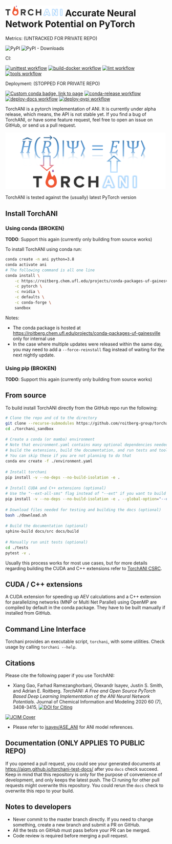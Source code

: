 # <img src=https://raw.githubusercontent.com/aiqm/torchani/master/logo1.png width=180/>  Accurate Neural Network Potential on PyTorch

Metrics: (UNTRACKED FOR PRIVATE REPO)

![PyPI](https://img.shields.io/pypi/v/torchani.svg)
![PyPI - Downloads](https://img.shields.io/pypi/dm/torchani.svg)

CI:

[![unittest workflow](
    https://github.com/roitberg-group/torchani_sandbox/actions/workflows/unittest.yml/badge.svg
)](https://github.com/roitberg-group/torchani_sandbox/actions/workflows/unittest.yml)
[![build-docker workflow](
    https://github.com/roitberg-group/torchani_sandbox/actions/workflows/build-docker.yml/badge.svg
)](https://github.com/roitberg-group/torchani_sandbox/actions/workflows/build-docker.yml)
[![lint workflow](
    https://github.com/roitberg-group/torchani_sandbox/actions/workflows/lint.yml/badge.svg
)](https://github.com/roitberg-group/torchani_sandbox/actions/workflows/lint.yml)
[![tools workflow](
        https://github.com/roitberg-group/torchani_sandbox/actions/workflows/tools.yml/badge.svg
)](https://github.com/roitberg-group/torchani_sandbox/actions/workflows/tools.yml)

Deployment: (STOPPED FOR PRIVATE REPO)

[![Custom conda badge, link to page](
        https://img.shields.io/badge/conda--package-page-blue
)](https://roitberg.chem.ufl.edu/projects/conda-packages-uf-gainesville)
[![conda-release workflow](
    https://github.com/roitberg-group/torchani_sandbox/actions/workflows/conda-release.yml/badge.svg
)](https://github.com/roitberg-group/torchani_sandbox/actions/workflows/conda-release.yml)
[![deploy-docs workflow](
    https://github.com/aiqm/torchani/workflows/deploy-docs/badge.svg
)](https://github.com/aiqm/torchani/actions)
[![deploy-pypi workflow](
    https://github.com/aiqm/torchani/workflows/deploy-pypi/badge.svg
)](https://github.com/aiqm/torchani/actions)

TorchANI is a pytorch implementation of ANI. It is currently under alpha
release, which means, the API is not stable yet. If you find a bug of TorchANI,
or have some feature request, feel free to open an issue on GitHub, or send us
a pull request.

<img src=https://raw.githubusercontent.com/aiqm/torchani/master/logo2.png width=500/>

TorchANI is tested against the (usually) latest PyTorch version

## Install TorchANI

### Using conda (BROKEN)

**TODO**: Support this again (currently only building from source works)

To install TorchANI using conda run:

```bash
conda create -n ani python=3.8
conda activate ani
# The following command is all one line
conda install \
    -c https://roitberg.chem.ufl.edu/projects/conda-packages-uf-gainesville \
    -c pytorch \
    -c nvidia \
    -c defaults \
    -c conda-forge \
    sandbox
```

Notes:

- The conda package is hosted at
  https://roitberg.chem.ufl.edu/projects/conda-packages-uf-gainesville only for
  internal use
- In the case where multiple updates were released within the same day, you may
  need to add a `--force-reinstall` flag instead of waiting for the next
  nightly update.

### Using pip (BROKEN)

**TODO**: Support this again (currently only building from source works)

## From source

To build install TorchANI directly from the GitHub repo run the following:

```bash
# Clone the repo and cd to the directory
git clone --recurse-submodules https://github.com/roitberg-group/torchani_sandbox.git
cd ./torchani_sandbox

# Create a conda (or mamba) environment
# Note that environment.yaml contains many optional dependencies needed to
# build the extensions, build the documentation, and run tests and tools
# You can skip these if you are not planning to do that
conda env create -f ./environment.yaml

# Install torchani
pip install -v --no-deps --no-build-isolation -e .

# Install CUDA and C++ extensions (optional)
# Use the "--ext-all-sms" flag instead of "--ext" if you want to build for all GPUs
pip install -v --no-deps --no-build-isolation -e . --global-option="--ext"

# Download files needed for testing and building the docs (optional)
bash ./download.sh

# Build the documentation (optional)
sphinx-build docs/src docs/build

# Manually run unit tests (optional)
cd ./tests
pytest -v .
```

Usually this process works for most use cases, but for more details regarding
building the CUDA and C++ extensions refer to [TorchANI CSRC](torchani/csrc).

## CUDA / C++ extensions

A CUDA extension for speeding up AEV calculations and a C++ extension for
parallelizing networks (MNP or Multi Net Parallel) using OpenMP are compiled by
default in the conda package. They have to be built manually if installed from
GitHub.

## Command Line Interface

Torchani provides an executable script, `torchani`, with some utilities. Check
usage by calling ``torchani --help``.

## Citations

Please cite the following paper if you use TorchANI:

- Xiang Gao, Farhad Ramezanghorbani, Olexandr Isayev, Justin S. Smith, and
  Adrian E. Roitberg. *TorchANI: A Free and Open Source PyTorch Based Deep
  Learning Implementation of the ANI Neural Network Potentials*. Journal of
  Chemical Information and Modeling 2020 60 (7), 3408-3415,
  [
    ![DOI for Citing](
        https://img.shields.io/badge/DOI-10.1021%2Facs.jcim.0c00451-green.svg
    )
](https://doi.org/10.1021/acs.jcim.0c00451)

[
    ![JCIM Cover](
        https://pubs.acs.org/na101/home/literatum/publisher/achs/journals/content/jcisd8/2020/jcisd8.2020.60.issue-7/jcisd8.2020.60.issue-7/20200727/jcisd8.2020.60.issue-7.largecover.jpg)
    ](
        https://pubs.acs.org/toc/jcisd8/60/7
    )

- Please refer to [isayev/ASE_ANI](https://github.com/isayev/ASE_ANI) for ANI
  model references.

## Documentation (ONLY APPLIES TO PUBLIC REPO)

If you opened a pull request, you could see your generated documents at
https://aiqm.github.io/torchani-test-docs/ after you `docs` check succeed. Keep
in mind that this repository is only for the purpose of convenience of
development, and only keeps the latest push. The CI runing for other pull
requests might overwrite this repository. You could rerun the `docs` check to
overwrite this repo to your build.

## Notes to developers

- Never commit to the master branch directly. If you need to change something,
  create a new branch and submit a PR on GitHub.
- All the tests on GitHub must pass before your PR can be merged.
- Code review is required before merging a pull request.
